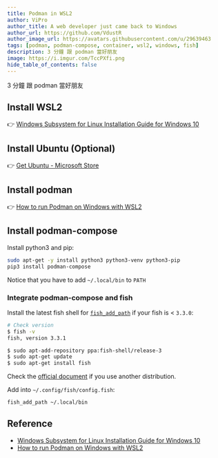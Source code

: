 ```yaml
---
title: Podman in WSL2
author: ViPro
author_title: A web developer just came back to Windows
author_url: https://github.com/VdustR
author_image_url: https://avatars.githubusercontent.com/u/29639463
tags: [podman, podman-compose, container, wsl2, windows, fish]
description: 3 分鐘 跟 podman 當好朋友
image: https://i.imgur.com/TccPXfi.png
hide_table_of_contents: false
---
```


3 分鐘 跟 podman 當好朋友

<!-- truncate -->

## Install WSL2

👉 [Windows Subsystem for Linux Installation Guide for Windows 10](https://docs.microsoft.com/en-us/windows/wsl/install-win10)

## Install Ubuntu (Optional)

👉 [Get Ubuntu - Microsoft Store](https://www.microsoft.com/en-us/p/ubuntu/9nblggh4msv6)

## Install podman

👉 [How to run Podman on Windows with WSL2](https://www.redhat.com/sysadmin/podman-windows-wsl2)

## Install podman-compose

Install python3 and pip:

```bash
sudo apt-get -y install python3 python3-venv python3-pip
pip3 install podman-compose
```

Notice that you have to add `~/.local/bin` to `PATH`

### Integrate podman-compose and fish

Install the latest fish shell for [`fish_add_path`](https://fishshell.com/docs/current/cmds/fish_add_path.html) if your fish is < `3.3.0`:

```bash
# Check version
$ fish -v
fish, version 3.3.1

$ sudo apt-add-repository ppa:fish-shell/release-3
$ sudo apt-get update
$ sudo apt-get install fish
```

Check the [official document](https://fishshell.com/) if you use another distribution.

Add into `~/.config/fish/config.fish`:

```bash
fish_add_path ~/.local/bin
```

## Reference

- [Windows Subsystem for Linux Installation Guide for Windows 10](https://docs.microsoft.com/en-us/windows/wsl/install-win10)
- [How to run Podman on Windows with WSL2](https://www.redhat.com/sysadmin/podman-windows-wsl2)
